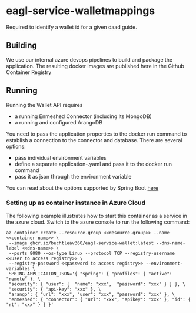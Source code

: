 # eagl-service-walletmappings
Required to identify a wallet id for a given daad guide. 



## Building
We use our internal azure devops pipelines to build and package the application. The resulting docker 
images are published here in the Github  Container Registry

## Running
Running the Wallet API requires

* a running Enmeshed Connector (including its MongoDB)
* a running and configured ArangoDB  

You need to pass the application properties to the docker run command to establish a connection to the connector and database. 
There are several options: 

* pass individual environment variables
* define a separate application-<profile>.yaml and pass it to the docker run command
* pass it as json through the environment variable 

You can read about the options supported by Spring Boot [here](https://docs.spring.io/spring-boot/docs/2.6.x/reference/htmlsingle/#features.external-config)

### Setting up as container instance in Azure Cloud

The following example illustrates how to start this container as a service in the azure cloud. Switch to the azure console to run the following command: 

```
az container create --resource-group <<resource-group>> --name <<container-name>> \
 --image ghcr.io/bechtleav360/eagl-service-wallet:latest --dns-name-label <<dns-name>> \ 
 --ports 8080 --os-type Linux --protocol TCP --registry-username <<user to access registry>> \
 --registry-password <<password to access registry>> --environment-variables \
 SPRING_APPLICATION_JSON='{ "spring": { "profiles": { "active": "remote" }, \
 "security": { "user": {  "name": "xxx",  "password": "xxx" } } }, \
 "security": { "api-key": "xxx" }, \
 "arango": { "url": "xxx", "user": "xxx", "password": "xxx" }, \
 "enmeshed": { "connector": { "url": "xxx", "apikey": "xxx" }, "id": { "rt": "xxx" } } }'

```